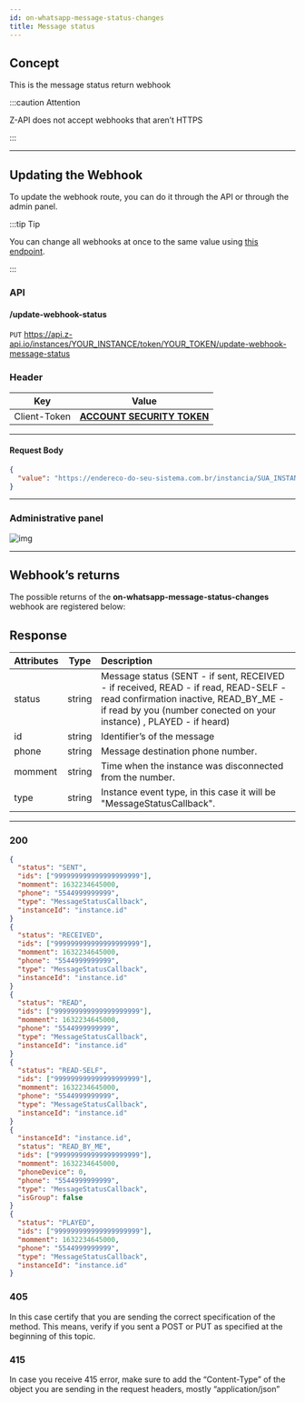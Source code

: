 ```yaml
---
id: on-whatsapp-message-status-changes
title: Message status 
---
```


## Concept

This is the message status return webhook

:::caution Attention

Z-API does not accept webhooks that aren’t HTTPS

:::

---

## Updating the Webhook

To update the webhook route, you can do it through the API or through the admin panel.

:::tip Tip

You can change all webhooks at once to the same value using [this endpoint](./update-every-webhooks.md).

:::

### API

#### /update-webhook-status

`PUT` https://api.z-api.io/instances/YOUR_INSTANCE/token/YOUR_TOKEN/update-webhook-message-status

### Header

|      Key       |            Value            |
| :------------: |     :-----------------:     |
|  Client-Token  | **[ACCOUNT SECURITY TOKEN](../security/client-token)** |

---

#### Request Body

```json
{
  "value": "https://endereco-do-seu-sistema.com.br/instancia/SUA_INSTANCIA/status"
}
```

---

### Administrative panel 

![img](../../../../../img/status.png)

---

## Webhook’s returns 

The possible returns of the **on-whatsapp-message-status-changes**  webhook are registered below:

## Response

| Attributes| Type| Description |
| :-- | :-: | :-- |
| status | string | Message status (SENT - if sent, RECEIVED - if received, READ - if read, READ-SELF - read confirmation inactive, READ_BY_ME - if read by you (number conected on your instance) ,  PLAYED - if heard) |
| id | string | Identifier’s of the message |
| phone | string | Message destination phone number. |
| momment | string | Time when the instance was disconnected from the number. |
| type | string | Instance event type, in this case it will be "MessageStatusCallback". |

---

### 200

```json
{
  "status": "SENT",
  "ids": ["999999999999999999999"],
  "momment": 1632234645000,
  "phone": "5544999999999",
  "type": "MessageStatusCallback",
  "instanceId": "instance.id"
}
{
  "status": "RECEIVED",
  "ids": ["999999999999999999999"],
  "momment": 1632234645000,
  "phone": "5544999999999",
  "type": "MessageStatusCallback",
  "instanceId": "instance.id"
}
{
  "status": "READ",
  "ids": ["999999999999999999999"],
  "momment": 1632234645000,
  "phone": "5544999999999",
  "type": "MessageStatusCallback",
  "instanceId": "instance.id"
}
{
  "status": "READ-SELF",
  "ids": ["999999999999999999999"],
  "momment": 1632234645000,
  "phone": "5544999999999",
  "type": "MessageStatusCallback",
  "instanceId": "instance.id"
}
{
  "instanceId": "instance.id",
  "status": "READ_BY_ME",
  "ids": ["999999999999999999999"],
  "momment": 1632234645000,
  "phoneDevice": 0,
  "phone": "5544999999999",
  "type": "MessageStatusCallback",
  "isGroup": false
}
{
  "status": "PLAYED",
  "ids": ["999999999999999999999"],
  "momment": 1632234645000,
  "phone": "5544999999999",
  "type": "MessageStatusCallback",
  "instanceId": "instance.id"
}
```

### 405

In this case certify that you are sending the correct specification of the method. This means, verify if you sent a POST or PUT as specified at the beginning of this topic.

### 415

In case you receive 415 error, make sure to add the “Content-Type” of the object you are sending in the request headers, mostly “application/json”

<!--
## Code

<iframe src="//api.apiembed.com/?source=https://raw.githubusercontent.com/Z-API/z-api-docs/main/json-examples/on-whatsapp-message-status-changes.json&targets=all" frameborder="0" scrolling="no" width="100%" height="500px" seamless></iframe> -->
